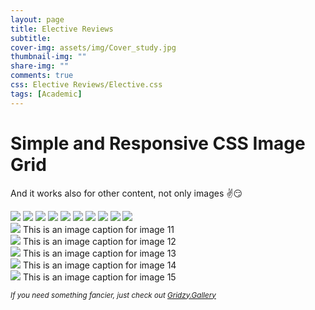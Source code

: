```yaml
---
layout: page
title: Elective Reviews
subtitle: 
cover-img: assets/img/Cover_study.jpg
thumbnail-img: ""
share-img: ""
comments: true
css: Elective Reviews/Elective.css
tags: [Academic]
---
```




<h1>Simple and Responsive CSS Image Grid</h1>
<p>And it works also for other content, not only images ✌😏</p>
<div class="myGallery">
  <img src="https://picsum.photos/190/190?1" />
  <img src="https://picsum.photos/190/190?2" />
  <img src="https://picsum.photos/190/190?3" />
  <img src="https://picsum.photos/190/190?4" />
  <img src="https://picsum.photos/190/190?5" />
  <img src="https://picsum.photos/190/190?6" />
  <img src="https://picsum.photos/190/190?7" />
  <img src="https://picsum.photos/190/190?8" />
  <img src="https://picsum.photos/190/190?9" />
  <img src="https://picsum.photos/190/190?10" />
  <div class="item">
    <img src="https://picsum.photos/190/190?11" />
    <span class="caption">This is an image caption for image 11</span>
  </div>
  <div class="item">
    <img src="https://picsum.photos/190/190?12" />
    <span class="caption">This is an image caption for image 12</span>
  </div>
  <div class="item">
    <img src="https://picsum.photos/190/190?13" />
    <span class="caption">This is an image caption for image 13</span>
  </div>
  <div class="item">
    <img src="https://picsum.photos/190/190?14" />
    <span class="caption">This is an image caption for image 14</span>
  </div>
  <div class="item">
    <img src="https://picsum.photos/190/190?15" />
    <span class="caption">This is an image caption for image 15</span>
  </div>
</div>
<p><em><small>If you need something fancier, just check out <a href="https://gridzy.gallery/" target="_blank">Gridzy.Gallery</a></small></em></p>

